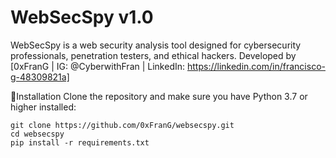 # WebSecSpy v1.0
WebSecSpy is a web security analysis tool designed for cybersecurity professionals, penetration testers, and ethical hackers.
Developed by [0xFranG | IG: @CyberwithFran | LinkedIn: https://linkedin.com/in/francisco-g-48309821a]



🔧Installation
Clone the repository and make sure you have Python 3.7 or higher installed:

	git clone https://github.com/0xFranG/websecspy.git
	cd websecspy
	pip install -r requirements.txt
